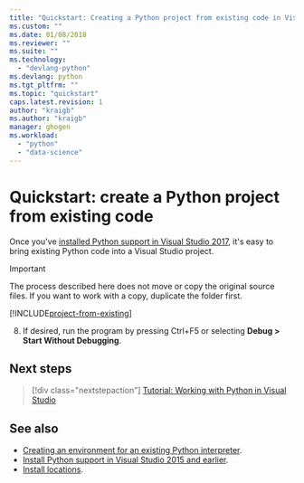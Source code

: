 ```yaml
---
title: "Quickstart: Creating a Python project from existing code in Visual Studio | Microsoft Docs"
ms.custom: ""
ms.date: 01/08/2018
ms.reviewer: ""
ms.suite: ""
ms.technology: 
  - "devlang-python"
ms.devlang: python
ms.tgt_pltfrm: ""
ms.topic: "quickstart"
caps.latest.revision: 1
author: "kraigb"
ms.author: "kraigb"
manager: ghogen
ms.workload: 
  - "python"
  - "data-science"
---
```


# Quickstart: create a Python project from existing code

Once you've [installed Python support in Visual Studio 2017](installation.md), it's easy to bring existing Python code into a Visual Studio project.

> [!Important]
> The process described here does not move or copy the original source files. If you want to work with a copy, duplicate the folder first.

[!INCLUDE[project-from-existing](includes/project-from-existing.md)]

8. If desired, run the program by pressing Ctrl+F5 or selecting **Debug > Start Without Debugging**.

## Next steps

> [!div class="nextstepaction"]
> [Tutorial: Working with Python in Visual Studio](vs-tutorial-01-01.md)

## See also

- [Creating an environment for an existing Python interpreter](python-environments.md#creating-an-environment-for-an-existing-interpreter).
- [Install Python support in Visual Studio 2015 and earlier](installation.md).
- [Install locations](installation.md#install-locations).
